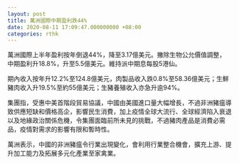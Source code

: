 ```yaml
---
layout: post
title: 萬洲國際中期盈利跌44%
date: 2020-08-11 17:09:47.000000000 +08:00
categories: rthk
---
```


萬洲國際上半年盈利按年倒退44%，降至3.17億美元。撇除生物公允價值調整，中期盈利升18.8%，升至5.5億美元。維持派中期息每股5港仙。

期內收入按年升12.2%至124.8億美元，肉製品收入跌0.8%至58.36億美元；生鮮豬肉收入升19.5%至約55億美元；生豬養殖收入亦急升逾94%。

集團指，受惠中美首階段貿易協議，中國由美國進口量大幅增長，不過非洲豬瘟導致供應短缺和價格高企，影響民生消費，加上疫情全球大流行、全球經濟陷入衰退以及地緣政治關係危機，令集團面臨前所未見的挑戰，不過豬肉產品是消費必需品，疫情對需求的影響有限和暫時性。

萬洲表示，中國的非洲豬瘟令行業出現變化，會利用行業整合機會，擴充上游、提升加工能力及拓展多元化產業至家禽業。
